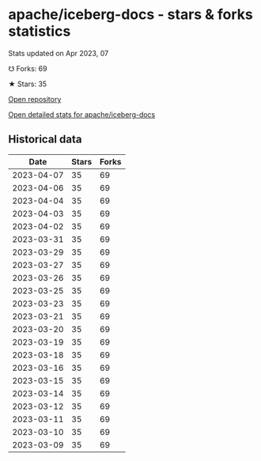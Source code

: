 # apache/iceberg-docs - stars & forks statistics

Stats updated on Apr 2023, 07

☋ Forks: 69

★ Stars: 35

[Open repository](https://github.com/apache/iceberg-docs)

[Open detailed stats for apache/iceberg-docs](https://reviewgithub.com/rep/apache/iceberg-docs)

## Historical data
| Date | Stars | Forks |
|------|-------|-------|
| 2023-04-07 | 35 | 69 | 
| 2023-04-06 | 35 | 69 | 
| 2023-04-04 | 35 | 69 | 
| 2023-04-03 | 35 | 69 | 
| 2023-04-02 | 35 | 69 | 
| 2023-03-31 | 35 | 69 | 
| 2023-03-29 | 35 | 69 | 
| 2023-03-27 | 35 | 69 | 
| 2023-03-26 | 35 | 69 | 
| 2023-03-25 | 35 | 69 | 
| 2023-03-23 | 35 | 69 | 
| 2023-03-21 | 35 | 69 | 
| 2023-03-20 | 35 | 69 | 
| 2023-03-19 | 35 | 69 | 
| 2023-03-18 | 35 | 69 | 
| 2023-03-16 | 35 | 69 | 
| 2023-03-15 | 35 | 69 | 
| 2023-03-14 | 35 | 69 | 
| 2023-03-12 | 35 | 69 | 
| 2023-03-11 | 35 | 69 | 
| 2023-03-10 | 35 | 69 | 
| 2023-03-09 | 35 | 69 | 

